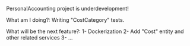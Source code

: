 PersonalAccounting project is underdevelopment!

What am I doing?: 
  Writing "CostCategory" tests.

What will be the next feature?: 
  1- Dockerization
  2- Add "Cost" entity and other related services
  3- ...
